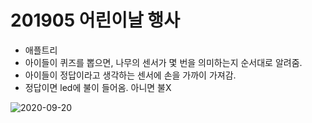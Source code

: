 # 201905 어린이날 행사
- 애플트리
- 아이들이 퀴즈를 뽑으면, 나무의 센서가 몇 번을 의미하는지 순서대로 알려줌.
- 아이들이 정답이라고 생각하는 센서에 손을 가까이 가져감.
- 정답이면 led에 불이 들어옴. 아니면 불X

![2020-09-20](https://user-images.githubusercontent.com/41281681/93686298-49794200-faf0-11ea-8133-8a2174890971.png)
